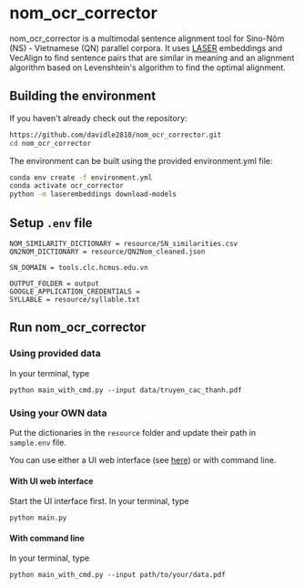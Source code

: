 # nom_ocr_corrector

nom_ocr_corrector is a multimodal sentence alignment tool for Sino-Nôm (NS) - Vietnamese (QN) parallel corpora. It uses [LASER](https://github.com/facebookresearch/LASER) embeddings and VecAlign to find sentence pairs that are similar in meaning 
and an alignment algorithm based on Levenshtein's algorithm to find the optimal alignment. 

## Building the environment

If you haven't already check out the repository:
```bash
https://github.com/davidle2810/nom_ocr_corrector.git
cd nom_ocr_corrector
```

The environment can be built using the provided environment.yml file:
```bash
conda env create -f environment.yml
conda activate ocr_corrector
python -m laserembeddings download-models
```

## Setup `.env` file
```
NOM_SIMILARITY_DICTIONARY = resource/SN_similarities.csv
QN2NOM_DICTIONARY = resource/QN2Nom_cleaned.json

SN_DOMAIN = tools.clc.hcmus.edu.vn

OUTPUT_FOLDER = output
GOOGLE_APPLICATION_CREDENTIALS = 
SYLLABLE = resource/syllable.txt
```

## Run nom_ocr_corrector
### Using provided data
In your terminal, type
```
python main_with_cmd.py --input data/truyen_cac_thanh.pdf
```

### Using your OWN data
Put the dictionaries in the `resource` folder and update their path in `sample.env` file.

You can use either a UI web interface (see [here](https://github.com/davidle2810/nom_ocr_corrector_ui)) or with command line.
#### With UI web interface
Start the UI interface first.
In your terminal, type
```
python main.py
```
#### With command line
In your terminal, type
```
python main_with_cmd.py --input path/to/your/data.pdf
```

